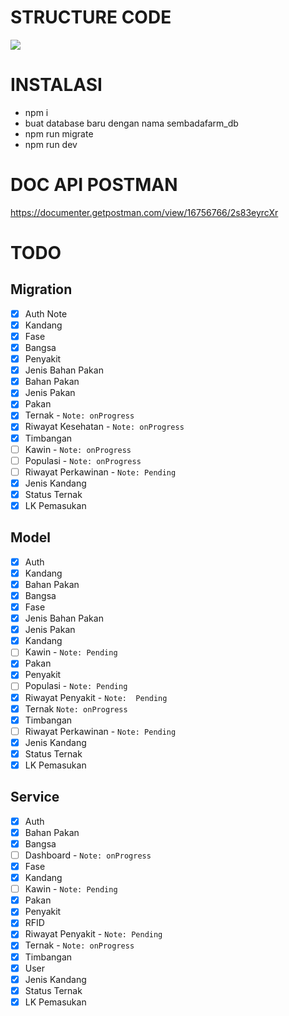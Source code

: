 # STRUCTURE CODE
![](structure-code.png)

##

# INSTALASI

- npm i
- buat database baru dengan nama sembadafarm_db
- npm run migrate
- npm run dev

##

# DOC API POSTMAN

https://documenter.getpostman.com/view/16756766/2s83eyrcXr

# TODO

## Migration

- [x] Auth Note
- [x] Kandang
- [x] Fase
- [x] Bangsa
- [x] Penyakit
- [x] Jenis Bahan Pakan
- [x] Bahan Pakan
- [x] Jenis Pakan
- [x] Pakan
- [x] Ternak - `Note: onProgress`
- [x] Riwayat Kesehatan - `Note: onProgress`
- [x] Timbangan
- [ ] Kawin - `Note: onProgress`
- [ ] Populasi - `Note: onProgress`
- [ ] Riwayat Perkawinan - `Note: Pending`
- [x] Jenis Kandang
- [x] Status Ternak
- [x] LK Pemasukan  

## Model

- [x] Auth
- [x] Kandang
- [x] Bahan Pakan
- [x] Bangsa
- [x] Fase
- [x] Jenis Bahan Pakan
- [x] Jenis Pakan
- [x] Kandang
- [ ] Kawin - `Note: Pending`
- [x] Pakan
- [x] Penyakit
- [ ] Populasi - `Note: Pending`  
- [x] Riwayat Penyakit - `Note:  Pending`
- [x] Ternak `Note: onProgress`
- [x] Timbangan
- [ ] Riwayat Perkawinan - `Note: Pending`
- [x] Jenis Kandang
- [x] Status Ternak
- [x] LK Pemasukan  

## Service
- [x] Auth
- [x] Bahan Pakan
- [x] Bangsa
- [ ] Dashboard - `Note: onProgress`
- [x] Fase
- [x] Kandang
- [ ] Kawin - `Note: Pending`
- [x] Pakan
- [x] Penyakit
- [x] RFID
- [x] Riwayat Penyakit - `Note: Pending`
- [x] Ternak - `Note: onProgress`
- [x] Timbangan
- [x] User
- [x] Jenis Kandang
- [x] Status Ternak
- [x] LK Pemasukan  
